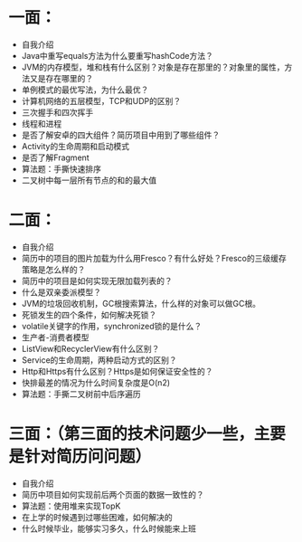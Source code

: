 # 一面：
* 自我介绍
* Java中重写equals方法为什么要重写hashCode方法？
* JVM的内存模型，堆和栈有什么区别？对象是存在那里的？对象里的属性，方法又是存在哪里的？
* 单例模式的最优写法，为什么最优？
* 计算机网络的五层模型，TCP和UDP的区别？
* 三次握手和四次挥手
* 线程和进程
* 是否了解安卓的四大组件？简历项目中用到了哪些组件？
* Activity的生命周期和启动模式
* 是否了解Fragment
* 算法题：手撕快速排序
* 二叉树中每一层所有节点的和的最大值
# 二面：
* 自我介绍
* 简历中的项目的图片加载为什么用Fresco？有什么好处？Fresco的三级缓存策略是怎么样的？
* 简历中的项目是如何实现无限加载列表的？
* 什么是双亲委派模型？
* JVM的垃圾回收机制，GC根搜索算法，什么样的对象可以做GC根。
* 死锁发生的四个条件，如何解决死锁？
* volatile关键字的作用，synchronized锁的是什么？
* 生产者-消费者模型
* ListView和RecyclerView有什么区别？
* Service的生命周期，两种启动方式的区别？
* Http和Https有什么区别？Https是如何保证安全性的？
* 快排最差的情况为什么时间复杂度是O(n2)
* 算法题：手撕二叉树前中后序遍历
# 三面：（第三面的技术问题少一些，主要是针对简历问问题）
* 自我介绍
* 简历中项目如何实现前后两个页面的数据一致性的？
* 算法题：使用堆来实现TopK
* 在上学的时候遇到过哪些困难，如何解决的
* 什么时候毕业，能够实习多久，什么时候能来上班